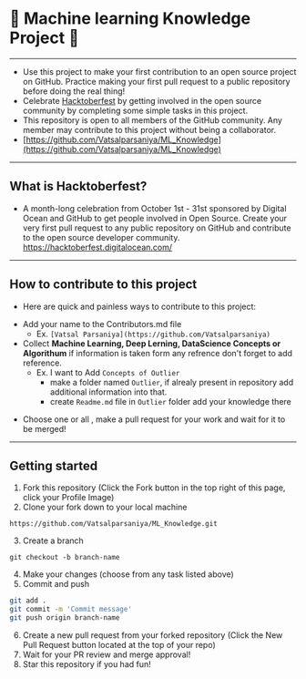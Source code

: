 # 📙 Machine learning Knowledge Project 📙

---

* Use this project to make your first contribution to an open source project on GitHub. Practice making your first pull request to a public repository before doing the real thing!
* Celebrate [Hacktoberfest](https://hacktoberfest.digitalocean.com/) by getting involved in the open source community by completing some simple tasks in this project.
* This repository is open to all members of the GitHub community. Any member may contribute to this project without being a collaborator.
* [https://github.com/Vatsalparsaniya/ML_Knowledge](https://github.com/Vatsalparsaniya/ML_Knowledge)

---
## What is Hacktoberfest?


* A month-long celebration from October 1st - 31st sponsored by Digital Ocean and GitHub to get people involved in Open Source. Create your very first pull request to any public repository on GitHub and contribute to the open source developer community. https://hacktoberfest.digitalocean.com/
---
## How to contribute to this project


* Here are quick and painless ways to contribute to this project:

- Add your name to the Contributors.md file 
  - Ex. `[Vatsal Parsaniya](https://github.com/Vatsalparsaniya)`
- Collect **Machine Learning, Deep Lerning, DataScience Concepts or Algorithum** if information is taken form any refrence don't forget to add reference.
  - Ex. I want to Add `Concepts of Outlier` 
    - make a folder named `Outlier`, if alrealy present in repository add additional information into that.
    - create `Readme.md` file in `Outlier` folder add your knowledge there

* Choose one or all , make a pull request for your work and wait for it to be merged!
---
## Getting started

1) Fork this repository (Click the Fork button in the top right of this page, click your Profile Image)
2) Clone your fork down to your local machine

`https://github.com/Vatsalparsaniya/ML_Knowledge.git`

3) Create a branch

`git checkout -b branch-name`

4) Make your changes (choose from any task listed above)
5) Commit and push

```bash
git add .
git commit -m 'Commit message'
git push origin branch-name
```

6) Create a new pull request from your forked repository (Click the New Pull Request button located at the top of your repo)
7) Wait for your PR review and merge approval!
8) Star this repository if you had fun!
